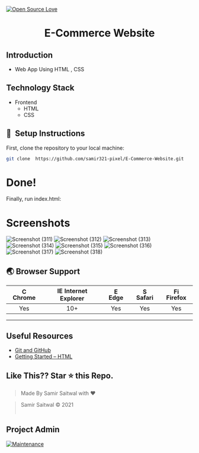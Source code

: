 
[![Open Source Love](https://badges.frapsoft.com/os/v1/open-source.svg?v=102)](https://snip-share.herokuapp.com/)&nbsp;
<h1 align="center">E-Commerce Website</h1>

## Introduction
* Web App Using HTML , CSS


## Technology Stack
* Frontend
  * HTML
  * CSS


## 🚀&nbsp; Setup Instructions

First, clone the repository to your local machine:

```bash
git clone  https://github.com/samir321-pixel/E-Commerce-Website.git
```


# Done!
Finally, run index.html:

# Screenshots 
![Screenshot (311)](https://user-images.githubusercontent.com/65664404/126196240-82aa3450-7c51-4820-92e2-929943d06190.png)
![Screenshot (312)](https://user-images.githubusercontent.com/65664404/126196245-62e111ca-167f-4734-a3f7-aa03070d0947.png)
![Screenshot (313)](https://user-images.githubusercontent.com/65664404/126196249-93433c63-da43-4f6f-a7e4-cae731f7cfb1.png)
![Screenshot (314)](https://user-images.githubusercontent.com/65664404/126196255-52467ea0-a3d0-4efb-aab8-f382abdd4a68.png)
![Screenshot (315)](https://user-images.githubusercontent.com/65664404/126196257-c6664ec8-4f9f-46f6-af30-9be7d4bfe3b1.png)
![Screenshot (316)](https://user-images.githubusercontent.com/65664404/126196266-3c36488d-e407-4dc3-8b89-06f009350f4e.png)
![Screenshot (317)](https://user-images.githubusercontent.com/65664404/126196291-96b5b671-2883-4203-9ef5-d4a26a67b2cc.png)
![Screenshot (318)](https://user-images.githubusercontent.com/65664404/126196297-570dee09-3215-49d2-9d0e-2153ca63abe5.png)




## 🌏 Browser Support

| <img src="https://user-images.githubusercontent.com/1215767/34348387-a2e64588-ea4d-11e7-8267-a43365103afe.png" alt="Chrome" width="16px" height="16px" /> Chrome | <img src="https://user-images.githubusercontent.com/1215767/34348590-250b3ca2-ea4f-11e7-9efb-da953359321f.png" alt="IE" width="16px" height="16px" /> Internet Explorer | <img src="https://user-images.githubusercontent.com/1215767/34348380-93e77ae8-ea4d-11e7-8696-9a989ddbbbf5.png" alt="Edge" width="16px" height="16px" /> Edge | <img src="https://user-images.githubusercontent.com/1215767/34348394-a981f892-ea4d-11e7-9156-d128d58386b9.png" alt="Safari" width="16px" height="16px" /> Safari | <img src="https://user-images.githubusercontent.com/1215767/34348383-9e7ed492-ea4d-11e7-910c-03b39d52f496.png" alt="Firefox" width="16px" height="16px" /> Firefox |
| :---------: | :---------: | :---------: | :---------: | :---------: |
| Yes | 10+ | Yes | Yes | Yes |


***
## Useful Resources
- [Git and GitHub](https://www.digitalocean.com/community/tutorials/how-to-use-git-a-reference-guide)
- [Getting Started – HTML](https://devdocs.io/html/)

## Like This?? Star ⭐ this Repo.

<!-- [![forthebadge](https://forthebadge.com/images/badges/made-with-html.svg)](https://github.com/samir321-pixel/Fashion-Website.git) -->

> Made By Samir Saitwal with ❤️

> Samir Saitwal &copy; 2021
<br><br>
## Project Admin
[![Maintenance](https://img.shields.io/maintenance/yes/2020?color=green&logo=github)](https://github.com/samir321-pixel)
